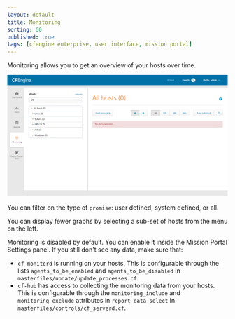 ```yaml
---
layout: default
title: Monitoring
sorting: 60
published: true
tags: [cfengine enterprise, user interface, mission portal]
---
```


Monitoring allows you to get an overview of your hosts over time.

![Monitoring](Mission-Portal-Monitoring-1.png)

You can filter on the type of `promise`: user defined, system defined, or all.

You can display fewer graphs by selecting a sub-set of hosts from the menu on the left.

Monitoring is disabled by default.  You can enable it inside the Mission Portal Settings panel. If you still don't see any data, make sure that:

* `cf-monitord` is running on your hosts. This is configurable through the lists `agents_to_be_enabled` and `agents_to_be_disabled` in `masterfiles/update/update_processes.cf`.
* `cf-hub` has access to collecting the monitoring data from your hosts. This is configurable through the `monitoring_include` and `monitoring_exclude` attributes in `report_data_select` in `masterfiles/controls/cf_serverd.cf`.
